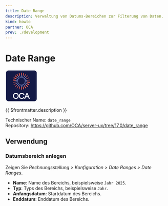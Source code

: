 ```yaml
---
title: Date Range
description: Verwaltung von Datums-Bereichen zur Filterung von Daten.
kind: howto
partner: OCA
prev: ./development
---
```

# Date Range
![icon_oca_app](attachments/icon_oca_app.png)

{{ $frontmatter.description }}

Technischer Name: `date_range`\
Repository: <https://github.com/OCA/server-ux/tree/17.0/date_range>

## Verwendung

### Datumsbereich anlegen

Zeigen Sie *Rechnungsstellung > Konfiguration > Date Ranges > Date Ranges*.

* **Name**: Name des Bereichs, beispielsweise `Jahr 2025`.
* **Typ**: Typs des Bereichs, beispielsweise `Jahr`.
* **Anfangsdatum**: Startdatum des Bereichs.
* **Enddatum**: Enddatum des Bereichs.
